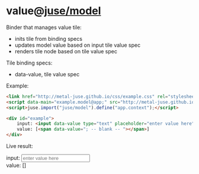 # value@[juse/model](../../juse/model)

Binder that manages value tile:
* inits tile from binding specs
* updates model value based on input tile value spec
* renders tile node based on tile value spec

Tile binding specs:
* data-value, tile value spec

Example:

```html
<link href="http://metal-juse.github.io/css/example.css" rel="stylesheet"/>
<script data-main="example.model@app;" src="http://metal-juse.github.io/juse-up.min.js"></script>
<script>juse.import("juse/model").define("app.context");</script>

<div id="example">
	input: <input data-value type="text" placeholder="enter value here"><br>
	value: [<span data-value="; -- blank -- "></span>]
</div>
```

Live result:

<section>
<link href="http://metal-juse.github.io/css/example.css" rel="stylesheet"/>
<script data-main="example.model@app;" src="http://metal-juse.github.io/juse-up.min.js"></script>
<script>juse.import("juse/model").define("app.context");</script>

<div id="example">
	input: <input data-value type="text" placeholder="enter value here"><br>
	value: [<span data-value="; -- blank -- "></span>]
</div>
</section>
